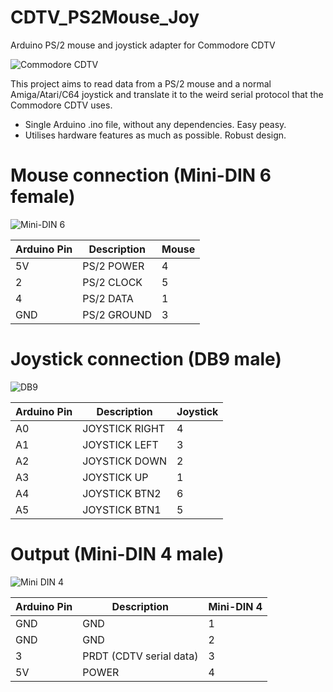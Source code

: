 # CDTV_PS2Mouse_Joy
Arduino PS/2 mouse and joystick adapter for Commodore CDTV

![Commodore CDTV](http://www.oldcomputers.net/pics/cdtv-right.jpg)

This project aims to read data from a PS/2 mouse and a normal Amiga/Atari/C64 joystick and translate it to the weird serial protocol that the Commodore CDTV uses.

* Single Arduino .ino file, without any dependencies. Easy peasy.
* Utilises hardware features as much as possible. Robust design.

# Mouse connection (Mini-DIN 6 female)
![Mini-DIN 6](http://www.betaarchive.com/imageupload/2012-02/1329677183.or.24457.png)

|Arduino Pin|Description|Mouse|
|-----------|-----------|-----|
|5V|PS/2 POWER|4|
|2|PS/2 CLOCK|5|
|4|PS/2 DATA|1|
|GND|PS/2 GROUND|3|
 
# Joystick connection (DB9 male)
![DB9](http://old-computers.com/MUSEUM/connectors/sms_joystick.gif)

|Arduino Pin|Description|Joystick|
|-----------|-----------|-----|
|A0|JOYSTICK RIGHT|4|
|A1|JOYSTICK LEFT|3|
|A2|JOYSTICK DOWN|2|
|A3|JOYSTICK UP|1|
|A4|JOYSTICK BTN2|6|
|A5|JOYSTICK BTN1|5|
 
# Output (Mini-DIN 4 male)
![Mini DIN 4](https://upload.wikimedia.org/wikipedia/commons/thumb/5/57/Mini-din-4.svg/320px-Mini-din-4.svg.png)

|Arduino Pin|Description|Mini-DIN 4| 
|-----------|-----------|---|
|GND|GND|1|
|GND|GND|2|
|3|PRDT (CDTV serial data)|3|
|5V|POWER|4|


